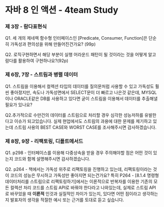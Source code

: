 # 자바 8 인 액션 - 4team Study

### 제 3장 - 람다표현식 

Q1. 세 개의 제네렉 함수형 인터페이스인 [Predicate, Consumer, Function]은 단순히 가독성과 편의성을 위해 만들어진건가요? (99p)

Q2. 로직구현하면서 해당 부분이 실행 어라운드 패턴이 될 것이라는 것을 어떻게 알고 람다를 활용하여 구현하나요?(92p)

### 제 6장, 7장 - 스트림과 병렬 데이터

Q1. 스트림을 이용해서 컬렉션 타입의 데이터를 질의문처럼 사용할 수 있고 가독성도 훨씬 좋아졌지만, 속도나 가독성면에서 SELECT문이 더 빠르고 나은것 같은데, MYSQL이나 ORACLE같은 DB를 사용하고 있다면 굳이 스트림을 이용해서 데이터를 추출해낼 필요가 있나요? 


Q2.추가적으로 수만건의 데이터를 스트림으로 처리할 경우 심각한 성능저하를 유발한다고 이슈가 되고있습니다.
실제 현업에서도 스트림의 과용에 대한 문제를 제기하고 있는데 스트림 사용의 BEST CASE와 WORST CASE를 조사해주시면 감사하겠습니다.


### 제 8장, 9장 - 리팩토링, 디폴트메서드

Q1. p298 - 인터페이스를 이용해 다중상속을 받을 경우 주의해야할 점은 어떤 것이 있는지 코드와 함께 설명해주시면 감사하겠습니다.

Q2. p264 - 책에서는 가독성 위주로 리팩토링을 진행하고 있는데, 리팩토링이라는 것이 코드의 성능은 무시하고 가독성만 좋아지면 되는건가요?
특히 P264 - [8.1.4 명령형 데이터처리를 스트림으로 리팩토링하기]에서는 이론적으로 반복자를 이용한 기존의 모든 컬렉션 처리 코드를 스트림 API로 바꿔야 한다라고 나와있는데, 실제로 스트림 API로 바꾸었을 때 **이론적** 인것과 실질적인 차이가 있는지, 있다면 어떤 점이라고 생각하는지 발표자의 생각을 적절한 예시 또는 근거를 토대로 듣고 싶습니다.
